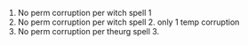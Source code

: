 1. No perm corruption per witch spell 1
2. No perm corruption per witch spell 2. only 1 temp corruption
3. No perm corruption per theurg spell 3.